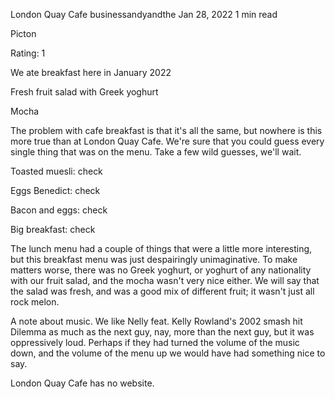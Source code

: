 London Quay Cafe
businessandyandthe
Jan 28, 2022
1 min read


Picton

Rating: 1

We ate breakfast here in January 2022

Fresh fruit salad with Greek yoghurt

Mocha

The problem with cafe breakfast is that it's all the same, but nowhere is this more true than at London Quay Cafe. We're sure that you could guess every single thing that was on the menu. Take a few wild guesses, we'll wait.

Toasted muesli: check

Eggs Benedict: check

Bacon and eggs: check

Big breakfast: check

The lunch menu had a couple of things that were a little more interesting, but this breakfast menu was just despairingly unimaginative. To make matters worse, there was no Greek yoghurt, or yoghurt of any nationality with our fruit salad, and the mocha wasn't very nice either. We will say that the salad was fresh, and was a good mix of different fruit; it wasn't just all rock melon.

A note about music. We like Nelly feat. Kelly Rowland's 2002 smash hit Dilemma as much as the next guy, nay, more than the next guy, but it was oppressively loud. Perhaps if they had turned the volume of the music down, and the volume of the menu up we would have had something nice to say.

London Quay Cafe has no website.